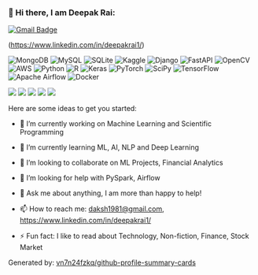 ### 👋 Hi there, I am Deepak Rai:
[![Gmail Badge](https://img.shields.io/badge/-daksh1981@gmail.com-c14438?style=flat-square&logo=Gmail&logoColor=white&link=mailto:daksh1981@gmail.com)](mailto:daksh1981@gmail.com)

(https://www.linkedin.com/in/deepakrai1/)

![MongoDB](https://img.shields.io/badge/MongoDB-%234ea94b.svg?style=for-the-badge&logo=mongodb&logoColor=white)
![MySQL](https://img.shields.io/badge/mysql-%2300f.svg?style=for-the-badge&logo=mysql&logoColor=white)
![SQLite](https://img.shields.io/badge/sqlite-%2307405e.svg?style=for-the-badge&logo=sqlite&logoColor=white)
![Kaggle](https://img.shields.io/badge/Kaggle-035a7d?style=for-the-badge&logo=kaggle&logoColor=white)
![Django](https://img.shields.io/badge/django-%23092E20.svg?style=for-the-badge&logo=django&logoColor=white)
![FastAPI](https://img.shields.io/badge/FastAPI-005571?style=for-the-badge&logo=fastapi)
![OpenCV](https://img.shields.io/badge/opencv-%23white.svg?style=for-the-badge&logo=opencv&logoColor=white)
![AWS](https://img.shields.io/badge/AWS-%23FF9900.svg?style=for-the-badge&logo=amazon-aws&logoColor=white)
![Python](https://img.shields.io/badge/python-3670A0?style=for-the-badge&logo=python&logoColor=ffdd54)
![R](https://img.shields.io/badge/r-%23276DC3.svg?style=for-the-badge&logo=r&logoColor=white)
![Keras](https://img.shields.io/badge/Keras-%23D00000.svg?style=for-the-badge&logo=Keras&logoColor=white)
![PyTorch](https://img.shields.io/badge/PyTorch-%23EE4C2C.svg?style=for-the-badge&logo=PyTorch&logoColor=white)
![SciPy](https://img.shields.io/badge/SciPy-%230C55A5.svg?style=for-the-badge&logo=scipy&logoColor=%white)
![TensorFlow](https://img.shields.io/badge/TensorFlow-%23FF6F00.svg?style=for-the-badge&logo=TensorFlow&logoColor=white)
![Apache Airflow](https://img.shields.io/badge/Apache%20Airflow-017CEE?style=for-the-badge&logo=Apache%20Airflow&logoColor=white)
![Docker](https://img.shields.io/badge/docker-%230db7ed.svg?style=for-the-badge&logo=docker&logoColor=white)



![](http://github-profile-summary-cards.vercel.app/api/cards/profile-details?username=Deepak-Rai-1027&theme=monokai)
![](http://github-profile-summary-cards.vercel.app/api/cards/repos-per-language?username=Deepak-Rai-1027&theme=monokai)
![](http://github-profile-summary-cards.vercel.app/api/cards/most-commit-language?username=Deepak-Rai-1027&theme=monokai)
![](http://github-profile-summary-cards.vercel.app/api/cards/stats?username=Deepak-Rai-1027&theme=monokai)
![](http://github-profile-summary-cards.vercel.app/api/cards/productive-time?username=Deepak-Rai-1027&theme=monokai&utcOffset=8)

Here are some ideas to get you started:

- 🔭 I’m currently working on Machine Learning and Scientific Programming
- 🌱 I’m currently learning ML, AI, NLP and Deep Learning
- 👯 I’m looking to collaborate on ML Projects, Financial Analytics
- 🤔 I’m looking for help with PySpark, Airflow
- 💬 Ask me about anything, I am more than happy to help!

- 📫 How to reach me: daksh1981@gmail.com, https://www.linkedin.com/in/deepakrai1/
- ⚡ Fun fact: I like to read about Technology, Non-fiction, Finance, Stock Market

Generated by: [vn7n24fzkq/github-profile-summary-cards](https://github.com/vn7n24fzkq/github-profile-summary-cards)
<!--
**Deepak-Rai-1027/Deepak-Rai-1027** is a ✨ _special_ ✨ repository because its `README.md` (this file) appears on your GitHub profile.

-->
